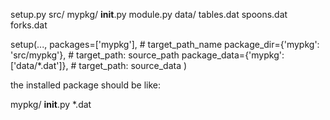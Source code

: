 setup.py
src/
    mypkg/
        __init__.py
        module.py
        data/
            tables.dat
            spoons.dat
            forks.dat

setup(...,
      packages=['mypkg'], # target_path_name
      package_dir={'mypkg': 'src/mypkg'}, # target_path: source_path
      package_data={'mypkg': ['data/*.dat']}, # target_path: source_data
      )

the installed package should be like:

mypkg/
    __init__.py
    *.dat
                        